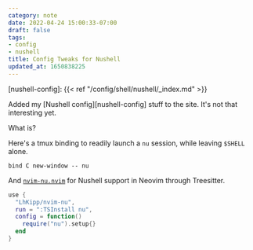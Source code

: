 ```yaml
---
category: note
date: 2022-04-24 15:00:33-07:00
draft: false
tags:
- config
- nushell
title: Config Tweaks for Nushell
updated_at: 1650838225
---
```


[nushell-config]: {{< ref "/config/shell/nushell/_index.md" >}}

Added my [Nushell config][nushell-config] stuff to the site. It's not that
interesting yet.

What is?

Here's a tmux binding to readily launch a `nu` session, while leaving `$SHELL` alone.

```
bind C new-window -- nu
```

And [`nvim-nu.nvim`][nvim-nu] for Nushell support in Neovim through Treesitter.

```lua
use {
  "LhKipp/nvim-nu",
  run = ":TSInstall nu",
  config = function()
    require("nu").setup{}
  end
}
```

[nvim-nu]: https://github.com/LhKipp/nvim-nu
